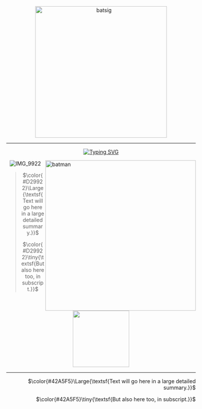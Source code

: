   <div align="center">

  <img src="https://images-wixmp-ed30a86b8c4ca887773594c2.wixmp.com/f/4430159a-24ce-4291-8254-173eb8dbfebb/d1ctfm5-53410e38-80b9-496a-aa49-de57fc157a5f.jpg/v1/fill/w_600,h_450,q_75,strp/bat_signal_by_balsavor_d1ctfm5-fullview.jpg?token=eyJ0eXAiOiJKV1QiLCJhbGciOiJIUzI1NiJ9.eyJzdWIiOiJ1cm46YXBwOjdlMGQxODg5ODIyNjQzNzNhNWYwZDQxNWVhMGQyNmUwIiwiaXNzIjoidXJuOmFwcDo3ZTBkMTg4OTgyMjY0MzczYTVmMGQ0MTVlYTBkMjZlMCIsIm9iaiI6W1t7ImhlaWdodCI6Ijw9NDUwIiwicGF0aCI6IlwvZlwvNDQzMDE1OWEtMjRjZS00MjkxLTgyNTQtMTczZWI4ZGJmZWJiXC9kMWN0Zm01LTUzNDEwZTM4LTgwYjktNDk2YS1hYTQ5LWRlNTdmYzE1N2E1Zi5qcGciLCJ3aWR0aCI6Ijw9NjAwIn1dXSwiYXVkIjpbInVybjpzZXJ2aWNlOmltYWdlLm9wZXJhdGlvbnMiXX0.FOIVXn9nvoFV59mzL3BQvJGycSiyOrjkl9nC_FzV4FU" alt="batsig" width="350">

  <hr>

  <a href="https://git.io/typing-svg"><img src="https://readme-typing-svg.demolab.com?font=Nabla&duration=3000&pause=300&center=true&width=435&lines=nananananananananananana;Batman!" alt="Typing SVG" title="Gordon, get the lights!"/></a>

  </div>

  <img src="https://images-wixmp-ed30a86b8c4ca887773594c2.wixmp.com/f/46e6b448-76a4-4f59-af76-185e8b320111/de2l26l-b90f000e-3cb4-4388-a60d-8850646114ae.png?token=eyJ0eXAiOiJKV1QiLCJhbGciOiJIUzI1NiJ9.eyJzdWIiOiJ1cm46YXBwOjdlMGQxODg5ODIyNjQzNzNhNWYwZDQxNWVhMGQyNmUwIiwiaXNzIjoidXJuOmFwcDo3ZTBkMTg4OTgyMjY0MzczYTVmMGQ0MTVlYTBkMjZlMCIsIm9iaiI6W1t7InBhdGgiOiJcL2ZcLzQ2ZTZiNDQ4LTc2YTQtNGY1OS1hZjc2LTE4NWU4YjMyMDExMVwvZGUybDI2bC1iOTBmMDAwZS0zY2I0LTQzODgtYTYwZC04ODUwNjQ2MTE0YWUucG5nIn1dXSwiYXVkIjpbInVybjpzZXJ2aWNlOmZpbGUuZG93bmxvYWQiXX0.MbJqkw6Q43a7TB2WN6QltSqxTl9_xc9Hye1ynNXckQM" alt="batman" title="smth creative here" width="400" align="right">


<div align="center">

![IMG_9922](https://github.com/user-attachments/assets/f85f6e89-a2b9-416c-8fed-b712cc4285c1)

  
> $\color{#D29922}\Large{\textsf{Text will go here in a large detailed summary.}}$
> 
> $\color{#D29922}\tiny{\textsf{But also here too, in subscript.}}$
>

<br>

<img src="https://static.wikia.nocookie.net/marvel_dc/images/a/a4/Bruce_Wayne_DC_Super_Hero_Girls_TV_Series_002.png/revision/latest/scale-to-width-down/250?cb=20200719043835" width="150">

<br>
<hr>

</div> 

<div align="right">
  
 $\color{#42A5F5}\Large{\textsf{Text will go here in a large detailed summary.}}$
 
 $\color{#42A5F5}\tiny{\textsf{But also here too, in subscript.}}$

